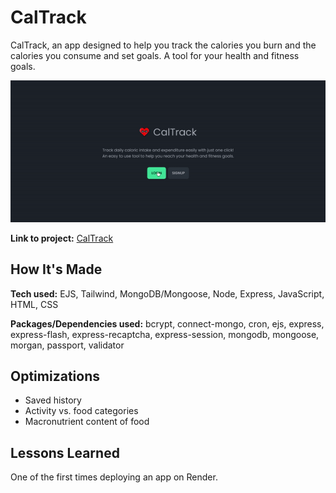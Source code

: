 # CalTrack
CalTrack, an app designed to help you track the calories you burn and the calories you consume and set goals. A tool for your health and fitness goals.

![](https://github.com/christopheroropeza/caltrack/blob/main/cal-track.gif)

**Link to project:** [CalTrack](https://cal-track.onrender.com/)

## How It's Made

**Tech used:** EJS, Tailwind, MongoDB/Mongoose, Node, Express, JavaScript, HTML, CSS

**Packages/Dependencies used:** bcrypt, connect-mongo, cron, ejs, express, express-flash, express-recaptcha, express-session, mongodb, mongoose, morgan, passport, validator

## Optimizations

- Saved history
- Activity vs. food categories
- Macronutrient content of food

## Lessons Learned

One of the first times deploying an app on Render.
